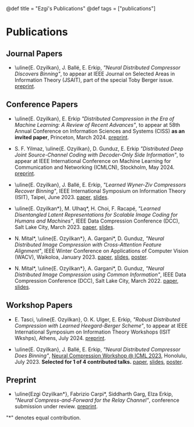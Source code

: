 @def title = "Ezgi's Publications"
@def tags = ["publications"]

# Publications

## Journal Papers


* \uline{E. Ozyilkan},  J. Ballé, E. Erkip, *"Neural Distributed Compressor Discovers Binning"*, to appear at IEEE Journal on Selected Areas in Information Theory (JSAIT), part of the special Toby Berger issue. [preprint](https://arxiv.org/abs/2310.16961).


## Conference Papers

* \uline{E. Ozyilkan}, E. Erkip *"Distributed Compression in the Era of Machine Learning: A Review of Recent Advances"*, to appear at 58th Annual Conference on Information Sciences and Systems (CISS) **as an invited paper**, Princeton, March 2024. [preprint](https://arxiv.org/abs/2402.07997).

* S. F. Yilmaz, \uline{E. Ozyilkan}, D. Gunduz, E. Erkip *"Distributed Deep Joint Source-Channel Coding with Decoder-Only Side Information"*, to appear at IEEE International Conference on Machine Learning for Communication and Networking (ICMLCN), Stockholm, May 2024. [preprint](https://arxiv.org/abs/2310.04311).

* \uline{E. Ozyilkan}, J. Ballé, E. Erkip, *"Learned Wyner-Ziv Compressors Recover Binning"*, IEEE International Symposium on Information Theory (ISIT), Taipei, June 2023. [paper](https://ieeexplore.ieee.org/document/10206542), [slides](/assets/Ozyilkan_ISIT2023_final.pdf).

* \uline{E. Ozyilkan*}, M. Ulhaq\*, H. Choi, F. Racapé, *"Learned Disentangled Latent Representations for Scalable Image Coding for Humans and Machines"*, IEEE Data Compression Conference (DCC), Salt Lake City, March 2023. [paper](https://ieeexplore.ieee.org/document/10125297), [slides](/assets/2023-VCM-DCC-Ezgi.pdf).

* N. Mital\*, \uline{E. Ozyilkan*}, A. Gargani\*, D. Gunduz, *"Neural Distributed Image Compression with Cross-Attention Feature Alignment"*, IEEE Winter Conference on Applications of Computer Vision (WACV), Waikoloa, January 2023. [paper](https://openaccess.thecvf.com/content/WACV2023/papers/Mital_Neural_Distributed_Image_Compression_With_Cross-Attention_Feature_Alignment_WACV_2023_paper.pdf), [slides](/assets/WACV_NDIC-CAM_Ezgi.pdf), [poster](/assets/1284-wacv-post.pdf).

* N. Mital\*, \uline{E. Ozyilkan*}, A. Gargani\*, D. Gunduz, *"Neural Distributed Image Compression using Common Information"*, IEEE Data Compression Conference (DCC), Salt Lake City, March 2022. [paper](https://ieeexplore.ieee.org/document/9810729), [slides](/assets/NDIC_Feb2022_Presentation_Ozyilkan.pdf).


## Workshop Papers
* E. Tasci, \uline{E. Ozyilkan}, O. K. Ulger, E. Erkip, *"Robust Distributed Compression with Learned Heegard-Berger Scheme"*, to appear at IEEE International Symposium on Information Theory Workshops (ISIT Wkshps), Athens, July 2024. [preprint](https://arxiv.org/abs/2403.08411).

* \uline{E. Ozyilkan}, J. Ballé, E. Erkip, *"Neural Distributed Compressor Does Binning"*, [Neural Compression Workshop @ ICML 2023](https://neuralcompression.github.io/workshop23), Honolulu, July 2023. **Selected for 1 of 4 contributed talks.** [paper](https://openreview.net/forum?id=3Dq4FZJSga), [slides](/assets/Ozyilkan_ICML2023-workshop_final.pdf), [poster](Ozyilkan_Simons-Institute_Poster_May2023.pdf). 


## Preprint

* \uline{Ezgi Ozyilkan*}, Fabrizio Carpi\*, Siddharth Garg, Elza Erkip, *"Neural Compress-and-Forward for the Relay Channel"*, conference submission under review. [preprint](https://arxiv.org/abs/2404.14594).

"*" denotes equal contribution.
